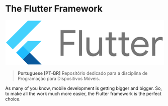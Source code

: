 # The Flutter Framework
![Flutter logo](/assets/flutter-logo.png)
> **Portuguese [PT-BR]**
> Repositório dedicado para a disciplina de Programação para Dispositivos Móveis.


As many of you know, mobile development is getting bigger and bigger. So, to make all the work much more easier, the Flutter framework is the perfect choice.
